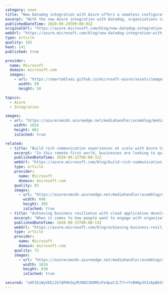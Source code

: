 ```yaml
---
category: news
title: "New Datadog integration with Azure offers a seamless configuration experience"
excerpt: "With the new Azure integration with Datadog, organizations can now fully map their legacy and cloud-based systems, monitoring real-time data during every phase of the cloud transition, and ensure that migrated applications meet performance targets."
publishedDateTime: 2020-09-29T09:00:03Z
originalUrl: "https://azure.microsoft.com/blog/new-datadog-integration-with-azure-offers-a-seamless-configuration-experience/"
webUrl: "https://azure.microsoft.com/blog/new-datadog-integration-with-azure-offers-a-seamless-configuration-experience/"
type: article
quality: 101
heat: 141
published: true

provider:
  name: Microsoft
  domain: microsoft.com
  images:
    - url: "https://smartableai.github.io/microsoft-azure/assets/images/organizations/microsoft.com-50x50.jpg"
      width: 50
      height: 50

topics:
  - Azure
  - Integration

images:
  - url: "https://azurecomcdn.azureedge.net/mediahandler/acomblog/media/Default/blog/e4750a7f-eccb-4644-9f52-98c845047b59.png"
    width: 1024
    height: 862
    isCached: true

related:
  - title: "Build rich communication experiences at scale with Azure Communication Services"
    excerpt: "In this remote-first world, businesses are looking to quickly adapt to customers’ needs and connect with them through engaging communication experiences. Building new communication solutions or integrating them into existing applications can be complex and time-consuming. Often requiring considerable"
    publishedDateTime: 2020-09-22T08:00:31Z
    webUrl: "https://azure.microsoft.com/blog/build-rich-communication-experiences-at-scale-with-azure-communication-services/"
    type: article
    provider:
      name: Microsoft
      domain: microsoft.com
    quality: 83
    images:
      - url: "https://azurecomcdn.azureedge.net/mediahandler/acomblog/media/Default/blog/5714ed9c-7365-4095-b8db-762920382282.png"
        width: 848
        height: 385
        isCached: true
  - title: "Achieving business resilience with cloud application development"
    excerpt: "When it comes to how people want to engage with organizations advancements in real-time—multichannel communication have raised expectations. Restrictions on physical interactions due to current events are accelerating adoption of remote, cloud-based solutions for customer engagement."
    publishedDateTime: 2020-09-23T08:00:13Z
    webUrl: "https://azure.microsoft.com/blog/achieving-business-resilience-with-cloud-application-development/"
    type: article
    provider:
      name: Microsoft
      domain: microsoft.com
    quality: 72
    images:
      - url: "https://azurecomcdn.azureedge.net/mediahandler/acomblog/media/Default/blog/000d2f41-ef1f-4f3c-ba70-23cf7443c922.png"
        width: 1034
        height: 630
        isCached: true

secured: "zHF2EiWyVEEi2klQPHk5qJMJKN23OOMIvFe4patJLT7r+YsRHKp3X3z6pBAI6bUCr6Hs2dvQsJqsjtz6dp/mRWEUl8thQ4CPY+SAAhm4ouZRXGmNSFAa8cBAEfIWE67HlTXZXXZPeV1OZDu+66NWgcQUeJ7cBz0WIpzy27ittjVFRKNomviNGMlfFwBHjfS4Fcv7ZOVhI6pYC7PEbvsIR7CQVQ8Wy+E+PBpz0/SVV2Qae5ib+SbHh7SQ8iGeZ9u9bwRVoF5OSNpaR+C5/s846D+Du/cp4bsAGnc58rB17HEON13yfd6fRd9d+8aPXshYVDNVeDZ83S9nj4zJPC6Su4SZH/zlzbyag0r2dmAWRFE=;ONQLxK1A6jMIwAp0yaKXQA=="
---
```


